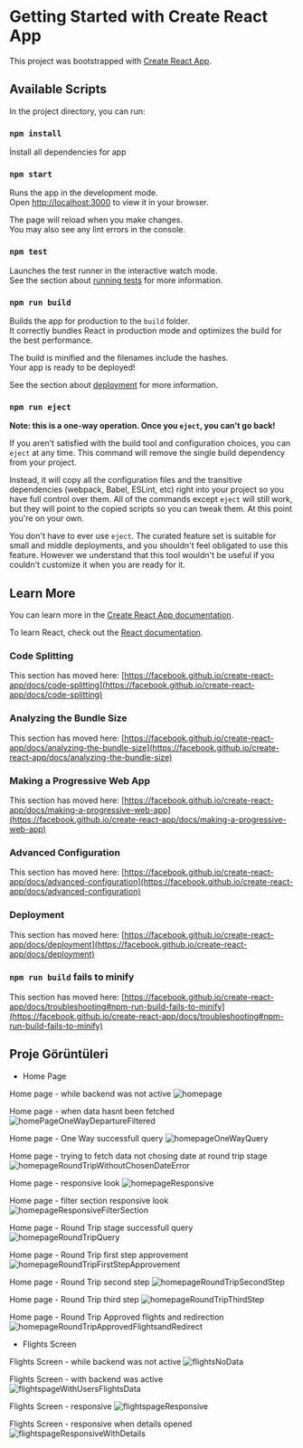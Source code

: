 # Getting Started with Create React App

This project was bootstrapped with [Create React App](https://github.com/facebook/create-react-app).

## Available Scripts

In the project directory, you can run:

### `npm install`
İnstall all dependencies for app

### `npm start`

Runs the app in the development mode.\
Open [http://localhost:3000](http://localhost:3000) to view it in your browser.

The page will reload when you make changes.\
You may also see any lint errors in the console.

### `npm test`

Launches the test runner in the interactive watch mode.\
See the section about [running tests](https://facebook.github.io/create-react-app/docs/running-tests) for more information.

### `npm run build`

Builds the app for production to the `build` folder.\
It correctly bundles React in production mode and optimizes the build for the best performance.

The build is minified and the filenames include the hashes.\
Your app is ready to be deployed!

See the section about [deployment](https://facebook.github.io/create-react-app/docs/deployment) for more information.

### `npm run eject`

**Note: this is a one-way operation. Once you `eject`, you can't go back!**

If you aren't satisfied with the build tool and configuration choices, you can `eject` at any time. This command will remove the single build dependency from your project.

Instead, it will copy all the configuration files and the transitive dependencies (webpack, Babel, ESLint, etc) right into your project so you have full control over them. All of the commands except `eject` will still work, but they will point to the copied scripts so you can tweak them. At this point you're on your own.

You don't have to ever use `eject`. The curated feature set is suitable for small and middle deployments, and you shouldn't feel obligated to use this feature. However we understand that this tool wouldn't be useful if you couldn't customize it when you are ready for it.

## Learn More

You can learn more in the [Create React App documentation](https://facebook.github.io/create-react-app/docs/getting-started).

To learn React, check out the [React documentation](https://reactjs.org/).

### Code Splitting

This section has moved here: [https://facebook.github.io/create-react-app/docs/code-splitting](https://facebook.github.io/create-react-app/docs/code-splitting)

### Analyzing the Bundle Size

This section has moved here: [https://facebook.github.io/create-react-app/docs/analyzing-the-bundle-size](https://facebook.github.io/create-react-app/docs/analyzing-the-bundle-size)

### Making a Progressive Web App

This section has moved here: [https://facebook.github.io/create-react-app/docs/making-a-progressive-web-app](https://facebook.github.io/create-react-app/docs/making-a-progressive-web-app)

### Advanced Configuration

This section has moved here: [https://facebook.github.io/create-react-app/docs/advanced-configuration](https://facebook.github.io/create-react-app/docs/advanced-configuration)

### Deployment

This section has moved here: [https://facebook.github.io/create-react-app/docs/deployment](https://facebook.github.io/create-react-app/docs/deployment)

### `npm run build` fails to minify

This section has moved here: [https://facebook.github.io/create-react-app/docs/troubleshooting#npm-run-build-fails-to-minify](https://facebook.github.io/create-react-app/docs/troubleshooting#npm-run-build-fails-to-minify)

## Proje Görüntüleri

- Home Page

Home page - while backend was not active
![homepage](public/screenshots/homepage/homapge1.png)

Home page - when data hasnt been fetched
![homePageOneWayDepartureFiltered](public/screenshots/homepage/homepageOneWayDepartureFiltered.png)

Home page - One Way successfull query
![homepageOneWayQuery](public/screenshots/homepage/homepageOneWayQuery.png)

Home page - trying to fetch data not chosing date at round trip stage
![homepageRoundTripWithoutChosenDateError](public/screenshots/homepage/homepageDateError.png)

Home page - responsive look
![homepageResponsive](public/screenshots/homepage/homepageResponsive.png)

Home page - filter section responsive look
![homepageResponsiveFilterSection](public/screenshots/homepage/homepageResponsiveFilterSection.png)

Home page - Round Trip stage successfull query
![homepageRoundTripQuery](public/screenshots/homepage/homepageRoundTripQuery.png)

Home page - Round Trip first step approvement
![homepageRoundTripFirstStepApprovement](public/screenshots/homepage/homepageRoundTripWithoutChosenDateError.png)

Home page - Round Trip second step
![homepageRoundTripSecondStep](public/screenshots/homepage/homepageRoundTripSecondStep.png)

Home page - Round Trip third step
![homepageRoundTripThirdStep](public/screenshots/homepage/homepageRoundTripThirdStep.png)

Home page - Round Trip Approved flights and redirection
![homepageRoundTripApprovedFlightsandRedirect](public/screenshots/homepage/homepageRoundTripApprovedFlightsandRedirect.png)

- Flights Screen

Flights Screen - while backend was not active
![flightsNoData](public/screenshots/flights/flightsNoData.png)

Flights Screen - with backend was active
![flightspageWithUsersFlightsData](public/screenshots/flights/flightspageWithUsersFlightsData.png)

Flights Screen - responsive
![flightspageResponsive](public/screenshots/flights/flightspageResponsive.png)

Flights Screen - responsive when details opened
![flightspageResponsiveWithDetails](public/screenshots/flights/flightspageResponsiveWithDetails.png)


